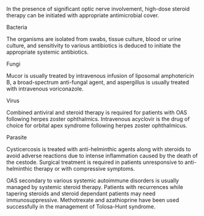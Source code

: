 In the presence of significant optic nerve involvement, high-dose steroid therapy can be initiated with appropriate antimicrobial cover.

Bacteria

The organisms are isolated from swabs, tissue culture, blood or urine culture, and sensitivity to various antibiotics is deduced to initiate the appropriate systemic antibiotics.

Fungi

Mucor is usually treated by intravenous infusion of liposomal amphotericin B, a broad-spectrum anti-fungal agent, and aspergillus is usually treated with intravenous voriconazole.

Virus

Combined antiviral and steroid therapy is required for patients with OAS following herpes zoster ophthalmics. Intravenous acyclovir is the drug of choice for orbital apex syndrome following herpes zoster ophthalmicus.

Parasite

Cysticercosis is treated with anti-helminthic agents along with steroids to avoid adverse reactions due to intense inflammation caused by the death of the cestode. Surgical treatment is required in patients unresponsive to anti-helminthic therapy or with compressive symptoms.

OAS secondary to various systemic autoimmune disorders is usually managed by systemic steroid therapy. Patients with recurrences while tapering steroids and steroid dependant patients may need immunosuppressive. Methotrexate and azathioprine have been used successfully in the management of Tolosa-Hunt syndrome.